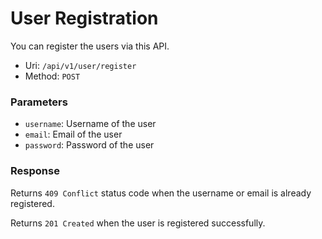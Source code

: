# User Registration
You can register the users via this API.

- Uri: `/api/v1/user/register`
- Method: `POST`

### Parameters
- `username`: Username of the user
- `email`: Email of the user
- `password`: Password of the user

### Response
Returns `409 Conflict` status code when the username or email is already registered.

Returns `201 Created` when the user is registered successfully.
